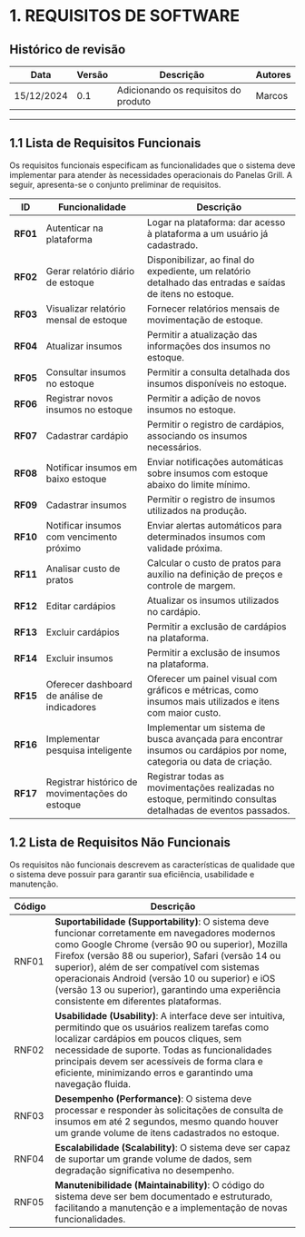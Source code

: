 # **1. REQUISITOS DE SOFTWARE**

## Histórico de revisão

|Data      |Versão    |Descrição                                |Autores|
|----------|----------|-----------------------------------------|-------|
|15/12/2024|0.1       |Adicionando os requisitos do produto     |Marcos |

------------

## **1.1 Lista de Requisitos Funcionais**

Os requisitos funcionais especificam as funcionalidades que o sistema deve implementar para atender às necessidades operacionais do Panelas Grill. A seguir, apresenta-se o conjunto preliminar de requisitos.

| **ID**    | **Funcionalidade**                         | **Descrição**                                                                                     |
|-----------|--------------------------------------------|---------------------------------------------------------------------------------------------------|
| **RF01**  | Autenticar na plataforma                   | Logar na plataforma: dar acesso à plataforma a um usuário já cadastrado.                         |
| **RF02**  | Gerar relatório diário de estoque          | Disponibilizar, ao final do expediente, um relatório detalhado das entradas e saídas de itens no estoque. |
| **RF03**  | Visualizar relatório mensal de estoque     | Fornecer relatórios mensais de movimentação de estoque.                                           |
| **RF04**  | Atualizar insumos                          | Permitir a atualização das informações dos insumos no estoque.                                   |
| **RF05**  | Consultar insumos no estoque               | Permitir a consulta detalhada dos insumos disponíveis no estoque.                                |
| **RF06**  | Registrar novos insumos no estoque         | Permitir a adição de novos insumos no estoque.                                                   |
| **RF07**  | Cadastrar cardápio                         | Permitir o registro de cardápios, associando os insumos necessários.                             |
| **RF08**  | Notificar insumos em baixo estoque         | Enviar notificações automáticas sobre insumos com estoque abaixo do limite mínimo.               |
| **RF09**  | Cadastrar insumos                          | Permitir o registro de insumos utilizados na produção.                                           |
| **RF10**  | Notificar insumos com vencimento próximo   | Enviar alertas automáticos para determinados insumos com validade próxima.                       |
| **RF11**  | Analisar custo de pratos                   | Calcular o custo de pratos para auxílio na definição de preços e controle de margem.             |
| **RF12**  | Editar cardápios                           | Atualizar os insumos utilizados no cardápio.                                                     |
| **RF13**  | Excluir cardápios                          | Permitir a exclusão de cardápios na plataforma.                                                  |
| **RF14**  | Excluir insumos                            | Permitir a exclusão de insumos na plataforma.                                                    |
| **RF15**  | Oferecer dashboard de análise de indicadores | Oferecer um painel visual com gráficos e métricas, como insumos mais utilizados e itens com maior custo. |
| **RF16**  | Implementar pesquisa inteligente           | Implementar um sistema de busca avançada para encontrar insumos ou cardápios por nome, categoria ou data de criação. |
| **RF17**  | Registrar histórico de movimentações do estoque | Registrar todas as movimentações realizadas no estoque, permitindo consultas detalhadas de eventos passados. |

## **1.2 Lista de Requisitos Não Funcionais**

Os requisitos não funcionais descrevem as características de qualidade que o sistema deve possuir para garantir sua eficiência, usabilidade e manutenção.

| Código | Descrição                                                                                                                                                                                                 |
|--------|-----------------------------------------------------------------------------------------------------------------------------------------------------------------------------------------------------------|
| RNF01  | **Suportabilidade (Supportability)**: O sistema deve funcionar corretamente em navegadores modernos como Google Chrome (versão 90 ou superior), Mozilla Firefox (versão 88 ou superior), Safari (versão 14 ou superior), além de ser compatível com sistemas operacionais Android (versão 10 ou superior) e iOS (versão 13 ou superior), garantindo uma experiência consistente em diferentes plataformas. |
| RNF02  | **Usabilidade (Usability)**: A interface deve ser intuitiva, permitindo que os usuários realizem tarefas como localizar cardápios em poucos cliques, sem necessidade de suporte. Todas as funcionalidades principais devem ser acessíveis de forma clara e eficiente, minimizando erros e garantindo uma navegação fluida. |
| RNF03  | **Desempenho (Performance)**: O sistema deve processar e responder às solicitações de consulta de insumos em até 2 segundos, mesmo quando houver um grande volume de itens cadastrados no estoque. |
| RNF04  | **Escalabilidade (Scalability)**: O sistema deve ser capaz de suportar um grande volume de dados, sem degradação significativa no desempenho.                                                                 |
| RNF05  | **Manutenibilidade (Maintainability)**: O código do sistema deve ser bem documentado e estruturado, facilitando a manutenção e a implementação de novas funcionalidades.                                                                         |
